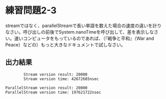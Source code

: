 # 練習問題2-3

streamではなく、parallelStreamで長い単語を数えた場合の速度の違いを計りなさい。呼び出しの前後でSystem.nanoTimeを呼び出して、差を表示しなさい。速いコンピュータをもっているのであれば、（『戦争と平和』（War and Peace）などの）もっと大きなドキュメントで試しなさい。

## 出力結果

	        Stream version result: 20000
	        Stream version time: 42672685nsec

	ParallelStream version result: 20000
	ParallelStream version time: 197621722nsec

